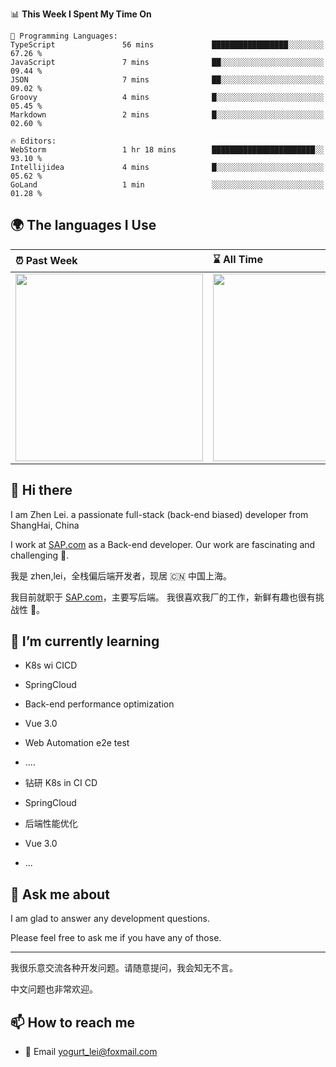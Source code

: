 <!--START_SECTION:waka-->
📊 **This Week I Spent My Time On** 

```text
💬 Programming Languages: 
TypeScript               56 mins             █████████████████░░░░░░░░   67.26 % 
JavaScript               7 mins              ██░░░░░░░░░░░░░░░░░░░░░░░   09.44 % 
JSON                     7 mins              ██░░░░░░░░░░░░░░░░░░░░░░░   09.02 % 
Groovy                   4 mins              █░░░░░░░░░░░░░░░░░░░░░░░░   05.45 % 
Markdown                 2 mins              █░░░░░░░░░░░░░░░░░░░░░░░░   02.60 % 

🔥 Editors: 
WebStorm                 1 hr 18 mins        ███████████████████████░░   93.10 % 
Intellijidea             4 mins              █░░░░░░░░░░░░░░░░░░░░░░░░   05.62 % 
GoLand                   1 min               ░░░░░░░░░░░░░░░░░░░░░░░░░   01.28 % 
```


<!--END_SECTION:waka-->


## 🌍 The languages I Use

| ⏰ Past Week                                                                                                                                                  | ⌛️ All Time                                                                                                                                                  |
| :------------------------------------------------------------------------------------------------------------------------------------------------------------ | :------------------------------------------------------------------------------------------------------------------------------------------------------------ |
| <a href="https://wakatime.com/@9a64fd4e-85ff-48a6-a0c1-e09ecd80bab9"> <img src="https://wakatime.com/share/@9a64fd4e-85ff-48a6-a0c1-e09ecd80bab9/5f97c4a7-f918-43db-bace-c48898f1cd61.svg" height="300px"></a> | <a href="https://wakatime.com/@9a64fd4e-85ff-48a6-a0c1-e09ecd80bab9"><img src="https://wakatime.com/share/@9a64fd4e-85ff-48a6-a0c1-e09ecd80bab9/455e730b-0452-4b83-9bc2-fb46e42553a7.svg" height="300px"></a> |

## 👋 Hi there

I am Zhen Lei. a passionate full-stack (back-end biased) developer from ShangHai, China

I work at [SAP.com](https://www.sap.com) as a Back-end developer.
Our work are fascinating and challenging 💪.

我是 zhen,lei，全栈偏后端开发者，现居 🇨🇳 中国上海。

我目前就职于 [SAP.com](https://www.sap.cn)，主要写后端。
我很喜欢我厂的工作，新鲜有趣也很有挑战性 💪。

## 🌱 I’m currently learning

- K8s wi CICD
- SpringCloud
- Back-end performance optimization
- Vue 3.0
- Web Automation e2e test
- ....

- 钻研 K8s in CI CD
- SpringCloud
- 后端性能优化
- Vue 3.0
- ...

## 💬 Ask me about

I am glad to answer any development questions.

Please feel free to ask me if you have any of those.

---

我很乐意交流各种开发问题。请随意提问，我会知无不言。

中文问题也非常欢迎。

## 📫 How to reach me

- 📧 Email [yogurt_lei@foxmail.com](mailto:yogurt_lei@foxmail.com)
